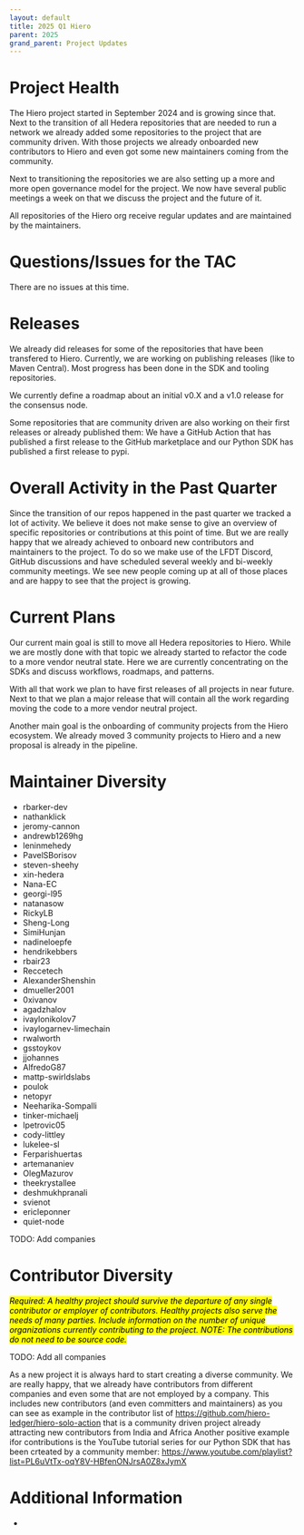 ```yaml
---
layout: default
title: 2025 Q1 Hiero
parent: 2025
grand_parent: Project Updates
---
```


# Project Health

The Hiero project started in September 2024 and is growing since that.
Next to the transition of all Hedera repositories that are needed to run a network we already added some repositories to the project that are community driven.
With those projects we already onboarded new contributors to Hiero and even got some new maintainers coming from the community.

Next to transitioning the repositories we are also setting up a more and more open governance model for the project.
We now have several public meetings a week on that we discuss the project and the future of it.

All repositories of the Hiero org receive regular updates and are maintained by the maintainers.

# Questions/Issues for the TAC

There are no issues at this time.

# Releases

We already did releases for some of the repositories that have been transfered to Hiero.
Currently, we are working on publishing releases (like to Maven Central).
Most progress has been done in the SDK and tooling repositories.

We currently define a roadmap about an initial v0.X and a v1.0 release for the consensus node.

Some repositories that are community driven are also working on their first releases or already published them:
We have a GitHub Action that has published a first release to the GitHub marketplace and our Python SDK has published a first release to pypi.

# Overall Activity in the Past Quarter

Since the transition of our repos happened in the past quarter we tracked a lot of activity.
We believe it does not make sense to give an overview of specific repositories or contributions at this point of time.
But we are really happy that we already achieved to onboard new contributors and maintainers to the project.
To do so we make use of the LFDT Discord, GitHub discussions and have scheduled several weekly and bi-weekly community meetings.
We see new people coming up at all of those places and are happy to see that the project is growing.

# Current Plans

Our current main goal is still to move all Hedera repositories to Hiero.
While we are mostly done with that topic we already started to refactor the code to a more vendor neutral state.
Here we are currently concentrating on the SDKs and discuss workflows, roadmaps, and patterns.

With all that work we plan to have first releases of all projects in near future.
Next to that we plan a major release that will contain all the work regarding moving the code to a more vendor neutral project.

Another main goal is the onboarding of community projects from the Hiero ecosystem.
We already moved 3 community projects to Hiero and a new proposal is already in the pipeline.

# Maintainer Diversity

- rbarker-dev
- nathanklick
- jeromy-cannon
- andrewb1269hg
- leninmehedy
- PavelSBorisov
- steven-sheehy
- xin-hedera
- Nana-EC
- georgi-l95
- natanasow
- RickyLB
- Sheng-Long
- SimiHunjan
- nadineloepfe
- hendrikebbers
- rbair23
- Reccetech
- AlexanderShenshin
- dmueller2001
- 0xivanov
- agadzhalov
- ivaylonikolov7
- ivaylogarnev-limechain
- rwalworth
- gsstoykov
- jjohannes
- AlfredoG87
- mattp-swirldslabs
- poulok
- netopyr
- Neeharika-Sompalli
- tinker-michaelj
- lpetrovic05
- cody-littley
- lukelee-sl
- Ferparishuertas
- artemananiev
- OlegMazurov
- theekrystallee
- deshmukhpranali
- svienot
- ericleponner
- quiet-node

TODO: Add companies

# Contributor Diversity

<mark>_Required: A healthy project should survive the departure of any single contributor or employer of contributors. Healthy projects also serve the needs of many parties. Include information on the number of unique organizations currently contributing to the project. NOTE: The contributions do not need to be source code._
</mark>

TODO: Add all companies

As a new project it is always hard to start creating a diverse community.
We are really happy, that we already have contributors from different companies and even some that are not employed by a company.
This includes new contributors (and even committers and maintainers) as you can see as example in the contributor list of https://github.com/hiero-ledger/hiero-solo-action that is a community driven project already attracting new contributors from India and Africa
Another positive example ifor contributions is the YouTube tutorial series for our Python SDK that has been crteated by a community member: https://www.youtube.com/playlist?list=PL6uVtTx-oqY8V-HBfenONJrsA0Z8xJymX

# Additional Information

-
